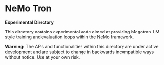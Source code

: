 # NeMo Tron

**Experimental Directory**

This directory contains experimental code aimed at providing Megatron-LM style training and evaluation loops within the NeMo framework.

**Warning:** The APIs and functionalities within this directory are under active development and are subject to change in backwards incompatible ways without notice. Use at your own risk. 